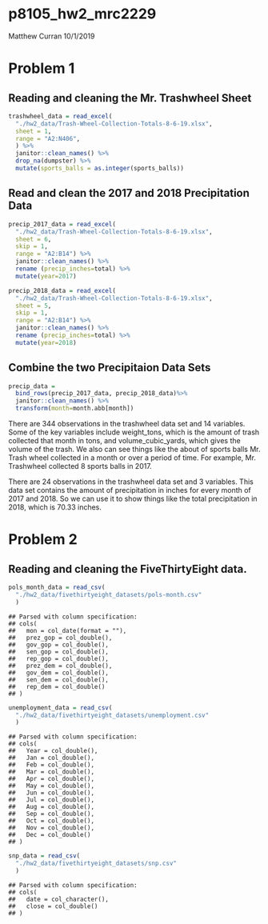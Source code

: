 p8105\_hw2\_mrc2229
================
Matthew Curran
10/1/2019

Problem 1
=========

Reading and cleaning the Mr. Trashwheel Sheet
---------------------------------------------

``` r
trashwheel_data = read_excel(
  "./hw2_data/Trash-Wheel-Collection-Totals-8-6-19.xlsx", 
  sheet = 1, 
  range = "A2:N406",
  ) %>%
  janitor::clean_names() %>%
  drop_na(dumpster) %>%
  mutate(sports_balls = as.integer(sports_balls))
```

Read and clean the 2017 and 2018 Precipitation Data
---------------------------------------------------

``` r
precip_2017_data = read_excel(
  "./hw2_data/Trash-Wheel-Collection-Totals-8-6-19.xlsx", 
  sheet = 6,
  skip = 1,
  range = "A2:B14") %>%
  janitor::clean_names() %>%
  rename (precip_inches=total) %>%
  mutate(year=2017)

precip_2018_data = read_excel(
  "./hw2_data/Trash-Wheel-Collection-Totals-8-6-19.xlsx", 
  sheet = 5,
  skip = 1,
  range = "A2:B14") %>%
  janitor::clean_names() %>%
  rename (precip_inches=total) %>%
  mutate(year=2018)
```

Combine the two Precipitaion Data Sets
--------------------------------------

``` r
precip_data =
  bind_rows(precip_2017_data, precip_2018_data)%>%
  janitor::clean_names() %>%
  transform(month=month.abb[month])
```

There are 344 observations in the trashwheel data set and 14 variables. Some of the key variables include weight\_tons, which is the amount of trash collected that month in tons, and volume\_cubic\_yards, which gives the volume of the trash. We also can see things like the about of sports balls Mr. Trash wheel collected in a month or over a period of time. For example, Mr. Trashwheel collected 8 sports balls in 2017.

There are 24 observations in the trashwheel data set and 3 variables. This data set contains the amount of precipitation in inches for every month of 2017 and 2018. So we can use it to show things like the total precipitation in 2018, which is 70.33 inches.

Problem 2
=========

Reading and cleaning the FiveThirtyEight data.
----------------------------------------------

``` r
pols_month_data = read_csv(
  "./hw2_data/fivethirtyeight_datasets/pols-month.csv"
  )
```

    ## Parsed with column specification:
    ## cols(
    ##   mon = col_date(format = ""),
    ##   prez_gop = col_double(),
    ##   gov_gop = col_double(),
    ##   sen_gop = col_double(),
    ##   rep_gop = col_double(),
    ##   prez_dem = col_double(),
    ##   gov_dem = col_double(),
    ##   sen_dem = col_double(),
    ##   rep_dem = col_double()
    ## )

``` r
unemployment_data = read_csv(
  "./hw2_data/fivethirtyeight_datasets/unemployment.csv"
  )
```

    ## Parsed with column specification:
    ## cols(
    ##   Year = col_double(),
    ##   Jan = col_double(),
    ##   Feb = col_double(),
    ##   Mar = col_double(),
    ##   Apr = col_double(),
    ##   May = col_double(),
    ##   Jun = col_double(),
    ##   Jul = col_double(),
    ##   Aug = col_double(),
    ##   Sep = col_double(),
    ##   Oct = col_double(),
    ##   Nov = col_double(),
    ##   Dec = col_double()
    ## )

``` r
snp_data = read_csv(
  "./hw2_data/fivethirtyeight_datasets/snp.csv"
  )
```

    ## Parsed with column specification:
    ## cols(
    ##   date = col_character(),
    ##   close = col_double()
    ## )
